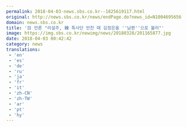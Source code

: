 ```yaml
---
permalink: 2018-04-03-news.sbs.co.kr--1825619117.html
original: http://news.sbs.co.kr/news/endPage.do?news_id=N1004695656
domain: news.sbs.co.kr
title: '日 언론 "리설주, 韓 특사단 만찬 때 김정은을 ''남편''으로 불러"'
image: https://img.sbs.co.kr/newimg/news/20180328/201165877.jpg
date: 2018-04-03 00:42:42
category: news
translations: 
 - 'en'
 - 'es'
 - 'de'
 - 'ru'
 - 'ja'
 - 'fr'
 - 'it'
 - 'zh-CN'
 - 'zh-TW'
 - 'ar'
 - 'pt'
 - 'hy'
---
```


